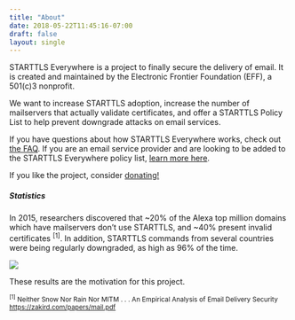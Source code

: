 ```yaml
---
title: "About"
date: 2018-05-22T11:45:16-07:00
draft: false
layout: single
---
```

STARTTLS Everywhere is a project to finally secure the delivery of email. It is created and maintained by the Electronic Frontier Foundation (EFF), a 501(c)3 nonprofit.

We want to increase STARTTLS adoption, increase the number of mailservers that actually validate certificates, and offer a STARTTLS Policy List to help prevent downgrade attacks on email services.

If you have questions about how STARTTLS Everywhere works, check out [the FAQ](/faq). If you are an email service provider and are looking to be added to the STARTTLS Everywhere policy list, [learn more here](/policy-list).

If you like the project, consider [donating!](https://supporters.eff.org/donate/)

<h5>Statistics</h5>

In 2015, researchers discovered that ~20% of the Alexa top million domains which have mailservers don’t use STARTTLS, and ~40% present invalid certificates <sup>[1]</sup>. In addition, STARTTLS commands from several countries were being regularly downgraded, as high as 96% of the time.

<img src="/images/about-stats.png">

These results are the motivation for this project.

<small><sup>[1]</sup> Neither Snow Nor Rain Nor MITM . . . An Empirical Analysis of Email Delivery Security https://zakird.com/papers/mail.pdf</small>
